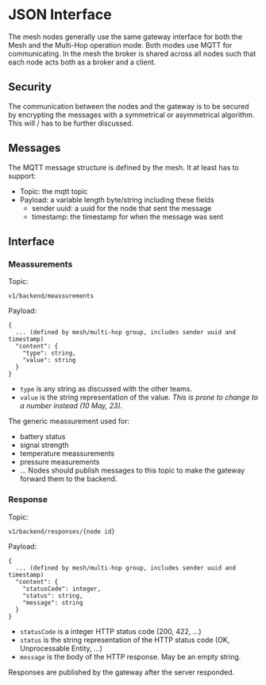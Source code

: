 # JSON Interface
The mesh nodes generally use the same gateway interface for both the Mesh and the Multi-Hop operation mode. Both modes use MQTT for communicating. In the mesh the broker is shared across all nodes such that each node acts both as a broker and a client.

## Security
The communication between the nodes and the gateway is to be secured by encrypting the messages with a symmetrical or asymmetrical algorithm. This will / has to be further discussed.

## Messages
The MQTT message structure is defined by the mesh. It at least has to support:
- Topic: the mqtt topic
- Payload: a variable length byte/string including these fields
  - sender uuid: a uuid for the node that sent the message
  - timestamp: the timestamp for when the message was sent

## Interface

### Meassurements
Topic:
```
v1/backend/meassurements
```
Payload:
```
{
  ... (defined by mesh/multi-hop group, includes sender uuid and timestamp)
  "content": {
    "type": string,
    "value": string
  }
}
```
- `type` is any string as discussed with the other teams.
- `value` is the string representation of the value. _This is prone to change to a number instead (10 May, 23)._

The generic meassurement used for:
- battery status
- signal strength
- temperature meassurements
- pressure measurements
- ...
Nodes should publish messages to this topic to make the gateway forward them to the backend.

### Response
Topic:
```
v1/backend/responses/{node id}
```
Payload:
```
{
  ... (defined by mesh/multi-hop group, includes sender uuid and timestamp)
  "content": {
    "statusCode": integer,
    "status": string,
    "message": string
  }
}
```
- `statusCode` is a integer HTTP status code (200, 422, ...)
- `status` is the string representation of the HTTP status code (OK, Unprocessable Entity, ...)
- `message` is the body of the HTTP response. May be an empty string.

Responses are published by the gateway after the server responded.
